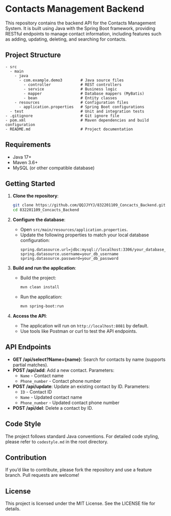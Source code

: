 
# Contacts Management Backend

This repository contains the backend API for the Contacts Management System. It is built using Java with the Spring Boot framework, providing RESTful endpoints to manage contact information, including features such as adding, updating, deleting, and searching for contacts.

## Project Structure

```
- src
  - main
    - java
      - com.example.demo3        # Java source files
        - controller             # REST controllers
        - service                # Business logic
        - mapper                 # Database mappers (MyBatis)
        - bean                   # Entity classes
    - resources                  # Configuration files
      - application.properties   # Spring Boot configurations
  - test                         # Unit and integration tests
- .gitignore                     # Git ignore file
- pom.xml                        # Maven dependencies and build configuration
- README.md                      # Project documentation
```

## Requirements

- Java 17+
- Maven 3.6+
- MySQL (or other compatible database)
  
## Getting Started

1. **Clone the repository**:
   ```bash
   git clone https://github.com/QQJJYYJ/832201109_Concacts_Backend.git
   cd 832201109_Concacts_Backend
   ```

2. **Configure the database**:
   - Open `src/main/resources/application.properties`.
   - Update the following properties to match your local database configuration:
     ```properties
     spring.datasource.url=jdbc:mysql://localhost:3306/your_database_name
     spring.datasource.username=your_db_username
     spring.datasource.password=your_db_password
     ```

3. **Build and run the application**:
   - Build the project:
     ```bash
     mvn clean install
     ```
   - Run the application:
     ```bash
     mvn spring-boot:run
     ```

4. **Access the API**:
   - The application will run on `http://localhost:8081` by default. 
   - Use tools like Postman or curl to test the API endpoints.

## API Endpoints

- **GET /api/select?Name={name}**: Search for contacts by name (supports partial matches).
- **POST /api/add**: Add a new contact. Parameters:
  - `Name` - Contact name
  - `Phone_number` - Contact phone number
- **POST /api/update**: Update an existing contact by ID. Parameters:
  - `ID` - Contact ID
  - `Name` - Updated contact name
  - `Phone_number` - Updated contact phone number
- **POST /api/del**: Delete a contact by ID.

## Code Style

The project follows standard Java conventions. For detailed code styling, please refer to `codestyle.md` in the root directory.

## Contribution

If you’d like to contribute, please fork the repository and use a feature branch. Pull requests are welcome!

## License

This project is licensed under the MIT License. See the LICENSE file for details.

